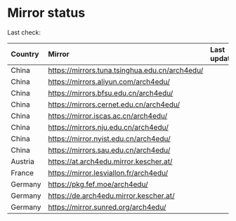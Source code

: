 <script src="./time.js"></script>
# Mirror status
Last check: <script type="text/javascript">localize(1729182559.3020072);</script>

|Country|Mirror|Last update|
|:------|:-----|:----------|
|China|https://mirrors.tuna.tsinghua.edu.cn/arch4edu/|<script type="text/javascript">localize(1729147329);</script>|
|China|https://mirrors.aliyun.com/arch4edu/|<script type="text/javascript">localize(1729147329);</script>|
|China|https://mirrors.bfsu.edu.cn/arch4edu/|<script type="text/javascript">localize(1729147329);</script>|
|China|https://mirrors.cernet.edu.cn/arch4edu/|<script type="text/javascript">localize(1729147329);</script>|
|China|https://mirror.iscas.ac.cn/arch4edu/|<script type="text/javascript">localize(1729147329);</script>|
|China|https://mirrors.nju.edu.cn/arch4edu/|<script type="text/javascript">localize(1729104222);</script>|
|China|https://mirror.nyist.edu.cn/arch4edu/|<script type="text/javascript">localize(1729104222);</script>|
|China|https://mirrors.sau.edu.cn/arch4edu/|<script type="text/javascript">localize(1729017807);</script>|
|Austria|https://at.arch4edu.mirror.kescher.at/|<script type="text/javascript">localize(1729147329);</script>|
|France|https://mirror.lesviallon.fr/arch4edu/|<script type="text/javascript">localize(1729147329);</script>|
|Germany|https://pkg.fef.moe/arch4edu/|<script type="text/javascript">localize(1729147329);</script>|
|Germany|https://de.arch4edu.mirror.kescher.at/|<script type="text/javascript">localize(1729147329);</script>|
|Germany|https://mirror.sunred.org/arch4edu/|<script type="text/javascript">localize(1729147329);</script>|

<script src="./tablefilter/tablefilter.js"></script>
<script src="./table.js"></script>